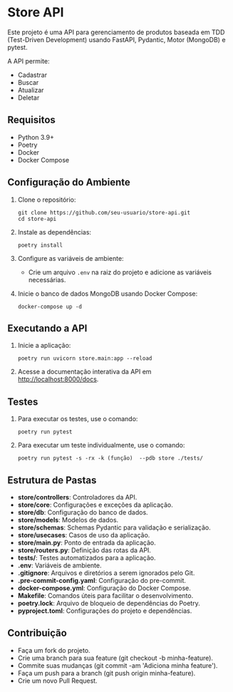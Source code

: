 # Store API

Este projeto é uma API para gerenciamento de produtos baseada em TDD (Test-Driven Development) usando FastAPI, Pydantic, Motor (MongoDB) e pytest.

A API permite:
- Cadastrar
- Buscar
- Atualizar
- Deletar

## Requisitos
- Python 3.9+
- Poetry
- Docker
- Docker Compose

## Configuração do Ambiente
1. Clone o repositório:
    ```
    git clone https://github.com/seu-usuario/store-api.git
    cd store-api
    ```

2. Instale as dependências:
    ```
    poetry install
    ```

3. Configure as variáveis de ambiente:
   - Crie um arquivo `.env` na raiz do projeto e adicione as variáveis necessárias.

4. Inicie o banco de dados MongoDB usando Docker Compose:
    ```
    docker-compose up -d
    ```

## Executando a API
1. Inicie a aplicação:
    ```
    poetry run uvicorn store.main:app --reload
    ```

2. Acesse a documentação interativa da API em [http://localhost:8000/docs](http://localhost:8000/docs).

## Testes
1. Para executar os testes, use o comando:
    ```
    poetry run pytest
    ```
2. Para executar um teste individualmente, use o comando:
    ```
    poetry run pytest -s -rx -k (função)  --pdb store ./tests/  
    ```

## Estrutura de Pastas
- **store/controllers**: Controladores da API.
- **store/core**: Configurações e exceções da aplicação.
- **store/db**: Configuração do banco de dados.
- **store/models**: Modelos de dados.
- **store/schemas**: Schemas Pydantic para validação e serialização.
- **store/usecases**: Casos de uso da aplicação.
- **store/main.py**: Ponto de entrada da aplicação.
- **store/routers.py**: Definição das rotas da API.
- **tests/**: Testes automatizados para a aplicação.
- **.env**: Variáveis de ambiente.
- **.gitignore**: Arquivos e diretórios a serem ignorados pelo Git.
- **.pre-commit-config.yaml**: Configuração do pre-commit.
- **docker-compose.yml**: Configuração do Docker Compose.
- **Makefile**: Comandos úteis para facilitar o desenvolvimento.
- **poetry.lock**: Arquivo de bloqueio de dependências do Poetry.
- **pyproject.toml**: Configurações do projeto e dependências.

## Contribuição
- Faça um fork do projeto.
- Crie uma branch para sua feature (git checkout -b minha-feature).
- Commite suas mudanças (git commit -am 'Adiciona minha feature').
- Faça um push para a branch (git push origin minha-feature).
- Crie um novo Pull Request.
